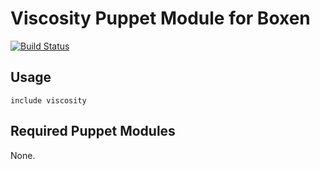 # Viscosity Puppet Module for Boxen

[![Build Status](https://travis-ci.org/boxen/puppet-viscosity.png?branch=master)](https://travis-ci.org/boxen/puppet-viscosity)

## Usage

```puppet
include viscosity
```

## Required Puppet Modules

None.

